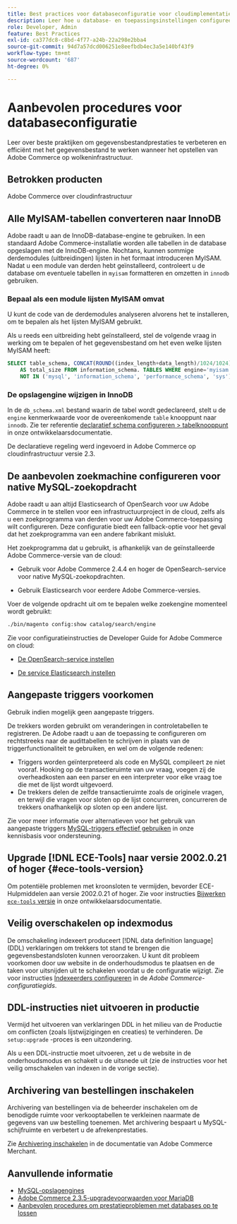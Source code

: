 ```yaml
---
title: Best practices voor databaseconfiguratie voor cloudimplementatie
description: Leer hoe u database- en toepassingsinstellingen configureert om de prestaties te verbeteren bij de implementatie van Adobe Commerce op cloudinfrastructuur.
role: Developer, Admin
feature: Best Practices
exl-id: ca377dc8-c8bd-4f77-a24b-22a298e2bba4
source-git-commit: 94d7a57dcd006251e8eefbdb4ec3a5e140bf43f9
workflow-type: tm+mt
source-wordcount: '687'
ht-degree: 0%

---
```


# Aanbevolen procedures voor databaseconfiguratie

Leer over beste praktijken om gegevensbestandprestaties te verbeteren en efficiënt met het gegevensbestand te werken wanneer het opstellen van Adobe Commerce op wolkeninfrastructuur.

## Betrokken producten

Adobe Commerce over cloudinfrastructuur

## Alle MyISAM-tabellen converteren naar InnoDB

Adobe raadt u aan de InnoDB-database-engine te gebruiken. In een standaard Adobe Commerce-installatie worden alle tabellen in de database opgeslagen met de InnoDB-engine. Nochtans, kunnen sommige derdemodules (uitbreidingen) lijsten in het formaat introduceren MyISAM. Nadat u een module van derden hebt geïnstalleerd, controleert u de database om eventuele tabellen in `myisam` formatteren en omzetten in `innodb` gebruiken.

### Bepaal als een module lijsten MyISAM omvat

U kunt de code van de derdemodules analyseren alvorens het te installeren, om te bepalen als het lijsten MyISAM gebruikt.

Als u reeds een uitbreiding hebt geïnstalleerd, stel de volgende vraag in werking om te bepalen of het gegevensbestand om het even welke lijsten MyISAM heeft:

```sql
SELECT table_schema, CONCAT(ROUND((index_length+data_length)/1024/1024),'MB')
    AS total_size FROM information_schema. TABLES WHERE engine='myisam' AND table_schema
    NOT IN ('mysql', 'information_schema', 'performance_schema', 'sys');
```

### De opslagengine wijzigen in InnoDB

In de `db_schema.xml` bestand waarin de tabel wordt gedeclareerd, stelt u de `engine` kenmerkwaarde voor de overeenkomende `table` knooppunt naar `innodb`. Zie ter referentie [declaratief schema configureren > tabelknooppunt](https://developer.adobe.com/commerce/php/development/components/declarative-schema/configuration/) in onze ontwikkelaarsdocumentatie.

De declaratieve regeling werd ingevoerd in Adobe Commerce op cloudinfrastructuur versie 2.3.

## De aanbevolen zoekmachine configureren voor native MySQL-zoekopdracht

Adobe raadt u aan altijd Elasticsearch of OpenSearch voor uw Adobe Commerce in te stellen voor een infrastructuurproject in de cloud, zelfs als u een zoekprogramma van derden voor uw Adobe Commerce-toepassing wilt configureren. Deze configuratie biedt een fallback-optie voor het geval dat het zoekprogramma van een andere fabrikant mislukt.

Het zoekprogramma dat u gebruikt, is afhankelijk van de geïnstalleerde Adobe Commerce-versie van de cloud:

- Gebruik voor Adobe Commerce 2.4.4 en hoger de OpenSearch-service voor native MySQL-zoekopdrachten.

- Gebruik Elasticsearch voor eerdere Adobe Commerce-versies.

Voer de volgende opdracht uit om te bepalen welke zoekengine momenteel wordt gebruikt:

```bash
./bin/magento config:show catalog/search/engine
```

Zie voor configuratieinstructies de Developer Guide for Adobe Commerce on cloud:

- [De OpenSearch-service instellen](https://devdocs.magento.com/cloud/project/services-opensearch.html)

- [De service Elasticsearch instellen](https://devdocs.magento.com/cloud/project/services-elastic.html)

## Aangepaste triggers voorkomen

Gebruik indien mogelijk geen aangepaste triggers.

De trekkers worden gebruikt om veranderingen in controletabellen te registreren. De Adobe raadt u aan de toepassing te configureren om rechtstreeks naar de audittabellen te schrijven in plaats van de triggerfunctionaliteit te gebruiken, en wel om de volgende redenen:

- Triggers worden geïnterpreteerd als code en MySQL compileert ze niet vooraf. Hooking op de transactieruimte van uw vraag, voegen zij de overheadkosten aan een parser en een interpreter voor elke vraag toe die met de lijst wordt uitgevoerd.
- De trekkers delen de zelfde transactieruimte zoals de originele vragen, en terwijl die vragen voor sloten op de lijst concurreren, concurreren de trekkers onafhankelijk op sloten op een andere lijst.

Zie voor meer informatie over alternatieven voor het gebruik van aangepaste triggers [MySQL-triggers effectief gebruiken](mysql-triggers-usage.md) in onze kennisbasis voor ondersteuning.

## Upgrade [!DNL ECE-Tools] naar versie 2002.0.21 of hoger {#ece-tools-version}

Om potentiële problemen met kroonsloten te vermijden, bevorder ECE-Hulpmiddelen aan versie 2002.0.21 of hoger. Zie voor instructies [Bijwerken `ece-tools` versie](https://devdocs.magento.com/cloud/project/ece-tools-update.html) in onze ontwikkelaarsdocumentatie.

## Veilig overschakelen op indexmodus

<!--This best practice might belong in the Maintenance phase. Database lock prevention might be consolidated under a single heading-->

De omschakeling indexeert produceert [!DNL data definition language] (DDL) verklaringen om trekkers tot stand te brengen die gegevensbestandsloten kunnen veroorzaken. U kunt dit probleem voorkomen door uw website in de onderhoudsmodus te plaatsen en de taken voor uitsnijden uit te schakelen voordat u de configuratie wijzigt.
Zie voor instructies [Indexeerders configureren](https://experienceleague.adobe.com/docs/commerce-operations/configuration-guide/cli/manage-indexers.html#configure-indexers-1) in de *Adobe Commerce-configuratiegids*.

## DDL-instructies niet uitvoeren in productie

Vermijd het uitvoeren van verklaringen DDL in het milieu van de Productie om conflicten (zoals lijstwijzigingen en creaties) te verhinderen. De `setup:upgrade` -proces is een uitzondering.

Als u een DDL-instructie moet uitvoeren, zet u de website in de onderhoudsmodus en schakelt u de uitsnede uit (zie de instructies voor het veilig omschakelen van indexen in de vorige sectie).

## Archivering van bestellingen inschakelen

Archivering van bestellingen via de beheerder inschakelen om de benodigde ruimte voor verkooptabellen te verkleinen naarmate de gegevens van uw bestelling toenemen. Met archivering bespaart u MySQL-schijfruimte en verbetert u de afrekenprestaties.

Zie [Archivering inschakelen](https://experienceleague.adobe.com/docs/commerce-admin/stores-sales/order-management/orders/order-archive.html) in de documentatie van Adobe Commerce Merchant.

## Aanvullende informatie

- [MySQL-opslagengines](https://dev.mysql.com/doc/refman/8.0/en/storage-engines.html)
- [Adobe Commerce 2.3.5-upgradevoorwaarden voor MariaDB](../maintenance/commerce-235-upgrade-prerequisites-mariadb.md)
- [Aanbevolen procedures om prestatieproblemen met databases op te lossen](../maintenance/resolve-database-performance-issues.md)
